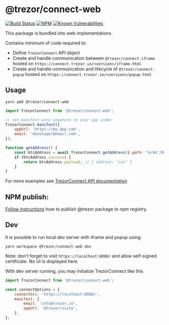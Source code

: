 # @trezor/connect-web

[![Build Status](https://github.com/trezor/trezor-suite/actions/workflows/connect-test.yml/badge.svg)](https://github.com/trezor/trezor-suite/actions/workflows/connect-test.yml)
[![NPM](https://img.shields.io/npm/v/@trezor/connect-web.svg)](https://www.npmjs.org/package/@trezor/connect-web)
[![Known Vulnerabilities](https://snyk.io/test/github/trezor/connect-web/badge.svg?targetFile=package.json)](https://snyk.io/test/github/trezor/trezor-suite?targetFile=packages/connect-web/package.json)

This package is bundled into web implementations.

Contains minimum of code required to:

-   Define `TrezorConnect` API object
-   Create and handle communication between `@trezor/connect-iframe` hosted on `https://connect.trezor.io/<version>/iframe.html`
-   Create and handle communication and lifecycle of `@trezor/connect-popup` hosted on `https://connect.trezor.io/<version>/popup.html`

## Usage

```
yarn add @trezor/connect-web
```

```javascript
import TrezorConnect from '@trezor/connect-web';

// set manifest once anywhere in your app index
TrezorConnect.manifest({
    appUrl: 'https://my.app.com',
    email: 'developer@email.com',
});

function getAddress() {
    const btcAddress = await TrezorConnect.getAddress({ path: "m/84'/0'/'0'/0/0", coin: 'btc' });
    if (btcAddress.success) {
        return btcAddress.payload; // { address: "xxx" }
    }
}
```

For more examples see [TrezorConnect API documentation](../../docs/packages/connect/methods.md)

## NPM publish:

[Follow instructions](../../docs/releases/npm-packages.md) how to publish @trezor package to npm registry.

## Dev

It is possible to run local dev server with iframe and popup using:

`yarn workspace @trezor/connect-web dev`

Note: don't forget to visit `https://localhost:8088/` and allow self-signed certificate. No UI is displayed here.

With dev server running, you may initialize TrezorConnect like this

```js
import TrezorConnect from '@trezor/connect-web';

const connectOptions = {
    connectSrc: 'https://localhost:8088/',
    manifest: {
        email: 'info@trezor.io',
        appUrl: '@trezor/suite',
    },
};
```
